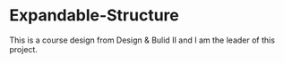 # Expandable-Structure
This is a course design from Design &amp; Bulid Ⅱ and I am the leader of this project.

